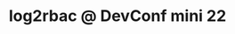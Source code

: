 ---
title: "log2rbac @ DevConf mini 22"
description: "If you have ever developed an operator pattern for Kubernetes, you have probably had to tweak your service account and assign it to a role. Setting up the RBAC correctly is not that hard, but it's not fun and it distracts you from the real problem the operator is about to solve. This often leads to assigning the cluster admin to the operator and neglecting the security altogether.

Log2rbac is a tool (yet another operator) that aims to solve this issue. It assists you with setting up your RBAC roles that are tailored for your application's needs. Come to see this talk and learn more."
link: "https://www.youtube.com/watch?v=MxUTx0huX3E"
tags: ["log2rbac", "DevConf", "kubernetes-operator", "kubernetes"]
weight: 70
year: 2022
draft: false
---